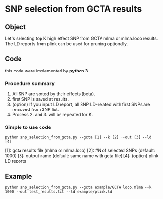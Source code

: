 # SNP selection from GCTA results

## Object

Let's selecting top K high effect SNP from GCTA mlma or mlma.loco results. The LD reports from plink can be used for pruning optionally.

## Code
this code were implemented by **python 3**
### Procedure summary
1.  All SNP are sorted by their effects (beta).
2. first SNP is saved at results.
3. (option) If you input LD report, all SNP LD-related with first SNPs are removed from SNP list. 
4.  Process 2. and 3. will be repeated for K. 
### Simple to use code
```
python snp_selection_from_gcta.py --gcta [1] --k [2] --out [3] --ld [4]
```
[1]: gcta results file (mlma or mlma.loco)
[2]: #N of selected SNPs (default: 1000)
[3]: output name (default: same name with gcta file)
[4]: (option) plink LD reports
 
## Example
```
python snp_selection_from_gcta.py --gcta example/GCTA.loco.mlma --k 1000 --out test_results.txt --ld example/plink.ld
```
